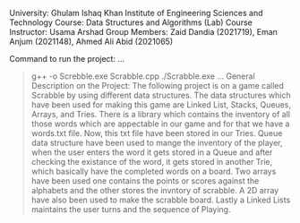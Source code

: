 University: Ghulam Ishaq Khan Institute of Engineering Sciences and Technology
Course: Data Structures and Algorithms (Lab)
Course Instructor: Usama Arshad
Group Members: Zaid Dandia (2021719), Eman Anjum (2021148), Ahmed Ali Abid (2021065)

Command to run the project:
...
>g++ -o Screbble.exe Scrabble.cpp
>./Scrabble.exe
...
General Description on the Project: The following project is on a game called Scrabble by using different data structures.
The data structures which have been used for making this game are Linked List, Stacks, Queues, Arrays, and Tries. There is a library which contains the inventory 
of all those words which are appectable in our game and for that we have a words.txt file. Now, this txt file have been stored in our Tries. Queue data structure 
have been used to mange the inventory of the player, when the user enters the word it gets stored in a Queue and after checking the existance of the word, it gets 
stored in another Trie, which basically have the completed words on a board. Two arrays have been used one contains the points or scores against the alphabets and 
the other stores the invntory of scrabble. A 2D array have also been used to make the scrabble board. Lastly a Linked Lists maintains the user turns and the 
sequence of Playing.
